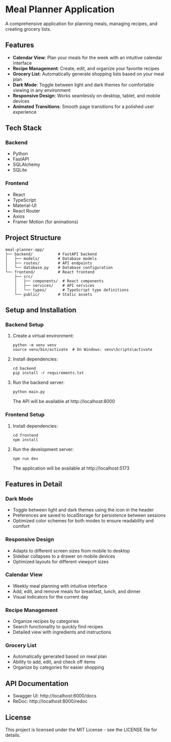 # Meal Planner Application

A comprehensive application for planning meals, managing recipes, and creating grocery lists.

## Features

- **Calendar View**: Plan your meals for the week with an intuitive calendar interface
- **Recipe Management**: Create, edit, and organize your favorite recipes
- **Grocery List**: Automatically generate shopping lists based on your meal plan
- **Dark Mode**: Toggle between light and dark themes for comfortable viewing in any environment
- **Responsive Design**: Works seamlessly on desktop, tablet, and mobile devices
- **Animated Transitions**: Smooth page transitions for a polished user experience

## Tech Stack

### Backend
- Python
- FastAPI
- SQLAlchemy
- SQLite

### Frontend
- React
- TypeScript
- Material-UI
- React Router
- Axios
- Framer Motion (for animations)

## Project Structure

```
meal-planner-app/
├── backend/           # FastAPI backend
│   ├── models/        # Database models
│   ├── routes/        # API endpoints
│   └── database.py    # Database configuration
└── frontend/          # React frontend
    ├── src/
    │   ├── components/  # React components
    │   ├── services/    # API services
    │   └── types/       # TypeScript type definitions
    └── public/        # Static assets
```

## Setup and Installation

### Backend Setup

1. Create a virtual environment:
   ```
   python -m venv venv
   source venv/bin/activate  # On Windows: venv\Scripts\activate
   ```

2. Install dependencies:
   ```
   cd backend
   pip install -r requirements.txt
   ```

3. Run the backend server:
   ```
   python main.py
   ```
   The API will be available at http://localhost:8000

### Frontend Setup

1. Install dependencies:
   ```
   cd frontend
   npm install
   ```

2. Run the development server:
   ```
   npm run dev
   ```
   The application will be available at http://localhost:5173

## Features in Detail

### Dark Mode
- Toggle between light and dark themes using the icon in the header
- Preferences are saved to localStorage for persistence between sessions
- Optimized color schemes for both modes to ensure readability and comfort

### Responsive Design
- Adapts to different screen sizes from mobile to desktop
- Sidebar collapses to a drawer on mobile devices
- Optimized layouts for different viewport sizes

### Calendar View
- Weekly meal planning with intuitive interface
- Add, edit, and remove meals for breakfast, lunch, and dinner
- Visual indicators for the current day

### Recipe Management
- Organize recipes by categories
- Search functionality to quickly find recipes
- Detailed view with ingredients and instructions

### Grocery List
- Automatically generated based on meal plan
- Ability to add, edit, and check off items
- Organize by categories for easier shopping

## API Documentation

- Swagger UI: http://localhost:8000/docs
- ReDoc: http://localhost:8000/redoc

## License

This project is licensed under the MIT License - see the LICENSE file for details. 